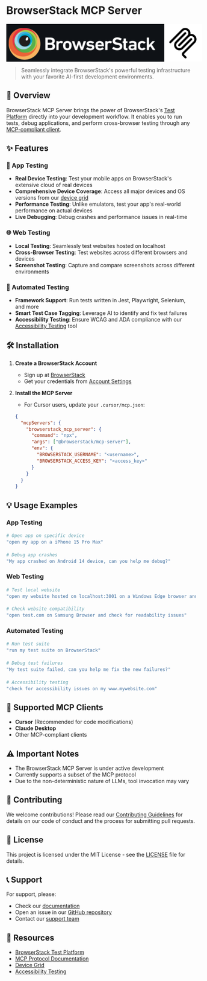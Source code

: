 # BrowserStack MCP Server
<div style="display: flex; justify-content: space-between;">
<img src="assets/browserstack-logo.png" alt="BrowserStack Logo" height="100"> <img src="assets/mcp-logo.png" alt="MCP Server Logo" width="100">
</div>


> Seamlessly integrate BrowserStack's powerful testing infrastructure with your favorite AI-first development environments.

## 🚀 Overview

BrowserStack MCP Server brings the power of BrowserStack's [Test Platform](https://www.browserstack.com/test-platform) directly into your development workflow. It enables you to run tests, debug applications, and perform cross-browser testing through any [MCP-compliant client](https://modelcontextprotocol.io/clients#feature-support-matrix).

## ✨ Features

### 📱 App Testing
- **Real Device Testing**: Test your mobile apps on BrowserStack's extensive cloud of real devices
- **Comprehensive Device Coverage**: Access all major devices and OS versions from our [device grid](https://www.browserstack.com/list-of-browsers-and-platforms/app_live)
- **Performance Testing**: Unlike emulators, test your app's real-world performance on actual devices
- **Live Debugging**: Debug crashes and performance issues in real-time

### 🌐 Web Testing
- **Local Testing**: Seamlessly test websites hosted on localhost
- **Cross-Browser Testing**: Test websites across different browsers and devices
- **Screenshot Testing**: Capture and compare screenshots across different environments

### 🧪 Automated Testing
- **Framework Support**: Run tests written in Jest, Playwright, Selenium, and more
- **Smart Test Case Tagging**: Leverage AI to identify and fix test failures
- **Accessibility Testing**: Ensure WCAG and ADA compliance with our [Accessibility Testing](https://www.browserstack.com/accessibility-testing) tool

## 🛠️ Installation

1. **Create a BrowserStack Account**
   - Sign up at [BrowserStack](https://www.browserstack.com/signup)
   - Get your credentials from [Account Settings](https://www.browserstack.com/accounts/profile/details)

2. **Install the MCP Server**
   - For Cursor users, update your `.cursor/mcp.json`:
   ```json
   {
     "mcpServers": {
       "browserstack_mcp_server": {
         "command": "npx",
         "args": ["@browserstack/mcp-server"],
         "env": {
           "BROWSERSTACK_USERNAME": "<username>",
           "BROWSERSTACK_ACCESS_KEY": "<access_key>"
         }
       }
     }
   }
   ```

## 💡 Usage Examples

### App Testing
```bash
# Open app on specific device
"open my app on a iPhone 15 Pro Max"

# Debug app crashes
"My app crashed on Android 14 device, can you help me debug?"
```

### Web Testing
```bash
# Test local website
"open my website hosted on localhost:3001 on a Windows Edge browser and take a screenshot"

# Check website compatibility
"open test.com on Samsung Browser and check for readability issues"
```

### Automated Testing
```bash
# Run test suite
"run my test suite on BrowserStack"

# Debug test failures
"My test suite failed, can you help me fix the new failures?"

# Accessibility testing
"check for accessibility issues on my www.mywebsite.com"
```

## 🤝 Supported MCP Clients

- **Cursor** (Recommended for code modifications)
- **Claude Desktop**
- Other MCP-compliant clients

## ⚠️ Important Notes

- The BrowserStack MCP Server is under active development
- Currently supports a subset of the MCP protocol
- Due to the non-deterministic nature of LLMs, tool invocation may vary

## 📝 Contributing

We welcome contributions! Please read our [Contributing Guidelines](CONTRIBUTING.md) for details on our code of conduct and the process for submitting pull requests.

## 📄 License

This project is licensed under the MIT License - see the [LICENSE](LICENSE) file for details.

## 📞 Support

For support, please:
- Check our [documentation](https://www.browserstack.com/docs)
- Open an issue in our [GitHub repository](https://github.com/browserstack/mcp-server)
- Contact our [support team](https://www.browserstack.com/contact)

## 🔗 Resources

- [BrowserStack Test Platform](https://www.browserstack.com/test-platform)
- [MCP Protocol Documentation](https://modelcontextprotocol.io)
- [Device Grid](https://www.browserstack.com/list-of-browsers-and-platforms/app_live)
- [Accessibility Testing](https://www.browserstack.com/accessibility-testing)